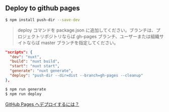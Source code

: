 ## Deploy to github pages

```sh
$ npm install push-dir --save-dev
```

> deploy コマンドを package.json に追加してください。ブランチは、プロジェクトリポジトリならば gh-pages ブランチ、ユーザーまたは組織サイトならば master ブランチを指定してください。

```package.json
"scripts": {
  "dev": "nuxt",
  "build": "nuxt build",
  "start": "nuxt start",
  "generate": "nuxt generate",
  "deploy": "push-dir --dir=dist --branch=gh-pages --cleanup"
},
```

```sh
$ npm run generate
$ npm run deploy
```

[GitHub Pages へデプロイするには？](https://ja.nuxtjs.org/faq/github-pages/)
